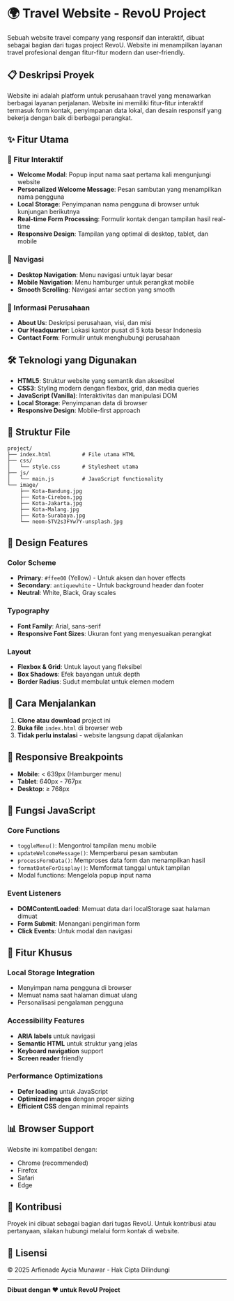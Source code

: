 # 🌍 Travel Website - RevoU Project

Sebuah website travel company yang responsif dan interaktif, dibuat sebagai bagian dari tugas project RevoU. Website ini menampilkan layanan travel profesional dengan fitur-fitur modern dan user-friendly.

## 📋 Deskripsi Proyek

Website ini adalah platform untuk perusahaan travel yang menawarkan berbagai layanan perjalanan. Website ini memiliki fitur-fitur interaktif termasuk form kontak, penyimpanan data lokal, dan desain responsif yang bekerja dengan baik di berbagai perangkat.

## ✨ Fitur Utama

### 🎯 Fitur Interaktif
- **Welcome Modal**: Popup input nama saat pertama kali mengunjungi website
- **Personalized Welcome Message**: Pesan sambutan yang menampilkan nama pengguna
- **Local Storage**: Penyimpanan nama pengguna di browser untuk kunjungan berikutnya
- **Real-time Form Processing**: Formulir kontak dengan tampilan hasil real-time
- **Responsive Design**: Tampilan yang optimal di desktop, tablet, dan mobile

### 📱 Navigasi
- **Desktop Navigation**: Menu navigasi untuk layar besar
- **Mobile Navigation**: Menu hamburger untuk perangkat mobile
- **Smooth Scrolling**: Navigasi antar section yang smooth

### 🏢 Informasi Perusahaan
- **About Us**: Deskripsi perusahaan, visi, dan misi
- **Our Headquarter**: Lokasi kantor pusat di 5 kota besar Indonesia
- **Contact Form**: Formulir untuk menghubungi perusahaan

## 🛠️ Teknologi yang Digunakan

- **HTML5**: Struktur website yang semantik dan aksesibel
- **CSS3**: Styling modern dengan flexbox, grid, dan media queries
- **JavaScript (Vanilla)**: Interaktivitas dan manipulasi DOM
- **Local Storage**: Penyimpanan data di browser
- **Responsive Design**: Mobile-first approach

## 📁 Struktur File

```
project/
├── index.html          # File utama HTML
├── css/
│   └── style.css       # Stylesheet utama
├── js/
│   └── main.js         # JavaScript functionality
└── image/
    ├── Kota-Bandung.jpg
    ├── Kota-Cirebon.jpg
    ├── Kota-Jakarta.jpg
    ├── Kota-Malang.jpg
    ├── Kota-Surabaya.jpg
    └── neom-STV2s3FYw7Y-unsplash.jpg
```

## 🎨 Design Features

### Color Scheme
- **Primary**: `#ffee00` (Yellow) - Untuk aksen dan hover effects
- **Secondary**: `antiquewhite` - Untuk background header dan footer
- **Neutral**: White, Black, Gray scales

### Typography
- **Font Family**: Arial, sans-serif
- **Responsive Font Sizes**: Ukuran font yang menyesuaikan perangkat

### Layout
- **Flexbox & Grid**: Untuk layout yang fleksibel
- **Box Shadows**: Efek bayangan untuk depth
- **Border Radius**: Sudut membulat untuk elemen modern

## 🚀 Cara Menjalankan

1. **Clone atau download** project ini
2. **Buka file** `index.html` di browser web
3. **Tidak perlu instalasi** - website langsung dapat dijalankan

## 📱 Responsive Breakpoints

- **Mobile**: < 639px (Hamburger menu)
- **Tablet**: 640px - 767px
- **Desktop**: ≥ 768px

## 🔧 Fungsi JavaScript

### Core Functions
- `toggleMenu()`: Mengontrol tampilan menu mobile
- `updateWelcomeMessage()`: Memperbarui pesan sambutan
- `processFormData()`: Memproses data form dan menampilkan hasil
- `formatDateForDisplay()`: Memformat tanggal untuk tampilan
- Modal functions: Mengelola popup input nama

### Event Listeners
- **DOMContentLoaded**: Memuat data dari localStorage saat halaman dimuat
- **Form Submit**: Menangani pengiriman form
- **Click Events**: Untuk modal dan navigasi

## 🌟 Fitur Khusus

### Local Storage Integration
- Menyimpan nama pengguna di browser
- Memuat nama saat halaman dimuat ulang
- Personalisasi pengalaman pengguna

### Accessibility Features
- **ARIA labels** untuk navigasi
- **Semantic HTML** untuk struktur yang jelas
- **Keyboard navigation** support
- **Screen reader** friendly

### Performance Optimizations
- **Defer loading** untuk JavaScript
- **Optimized images** dengan proper sizing
- **Efficient CSS** dengan minimal repaints

## 📊 Browser Support

Website ini kompatibel dengan:
- Chrome (recommended)
- Firefox
- Safari
- Edge

## 🤝 Kontribusi

Proyek ini dibuat sebagai bagian dari tugas RevoU. Untuk kontribusi atau pertanyaan, silakan hubungi melalui form kontak di website.

## 📄 Lisensi

© 2025 Arfienade Aycia Munawar - Hak Cipta Dilindungi

---

**Dibuat dengan ❤️ untuk RevoU Project**
